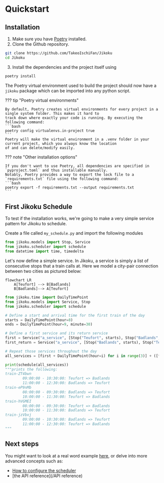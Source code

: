 # Quickstart

## Installation
1. Make sure you have [Poetry](https://github.com/python-poetry/poetry) installed.
2. Clone the Github repository.
```bash
git clone https://github.com/TakeoIschiFan/Jikoku
cd Jikoku
```
3. Install the dependencies and the project itself using
```bash
poetry install
```

The Poetry virtual environment used to build the project should now have a `jikoku` package which can be imported into any python script.

??? tip "Poetry virtual environments"

    By default, Poetry creates virtual environments for every project in a single system folder. This makes it hard to
    track down where exactly your code is running. By executing the following command:
    ```bash
    poetry config virtualenvs.in-project true
    ```
    Poetry will make the virtual environment in a .venv folder in your current project, which you always know the location
    of and can delete/modify easily.

??? note "Other installation options"

    If you don't want to use Poetry, all dependencies are specified in `pyproject.toml` and thus installable manually.
    Notably, Poetry provides a way to export the lock file to a `requirements.txt` file using the following command:
    ```bash
    poetry export -f requirements.txt --output requirements.txt
    ```



## First Jikoku Schedule

To test if the installation works, we're going to make a very simple service pattern for Jikoku to schedule.

Create a file called `my_schedule.py` and import the following modules

```python title="my_schedule.py" linenums="1"
from jikoku.models import Stop, Service
from jikoku.scheduler import schedule
from datetime import time, timedelta
```

Let's now define a simple service. In Jikoku, a service is simply a list of consecutive stops that a train calls at.
Here we model a city-pair connection between two cities as pictured below:

```mermaid
flowchart LR
    A[Teufort] --> B[Badlands]
    B[Badlands]--> A[Teufort]
```

```python
from jikoku.time import DailyTimePoint
from jikoku.models import Service, Stop
from jikoku.scheduler import schedule

# Define a start and arrival time for the first train of the day
starts = DailyTimePoint(hour=8)
ends = DailyTimePoint(hour=9, minute=30)

# Define a first service and its return service
first = Service("a_service", [Stop("Teufort", starts), Stop("Badlands", ends)])
first_return = Service("a_service", [Stop("Badlands", starts), Stop("Teufort", ends)])

# Repeat those services throughout the day
all_services = [first + DailyTimePoint(hour=i) for i in range(3)] + ([first_return + DailyTimePoint(hour=i) for i in range(3)] )

print(schedule(all_services))
"""prints the following:
train-ZT4bwn
        09:00:00 - 10:30:00: Teufort => Badlands
        11:00:00 - 12:30:00: Badlands => Teufort
train-eP9nMb
        08:00:00 - 09:30:00: Badlands => Teufort
        10:00:00 - 11:30:00: Teufort => Badlands
train-hVGMEI
        08:00:00 - 09:30:00: Teufort => Badlands
        10:00:00 - 11:30:00: Badlands => Teufort
train-jzVbxj
        09:00:00 - 10:30:00: Badlands => Teufort
        11:00:00 - 12:30:00: Teufort => Badlands
"""
```
 
## Next steps

You might want to look at a real word example [here](/todo),
or delve into more advanced concepts such as:

- [How to configure the scheduler]()
- [the API reference](/API reference)